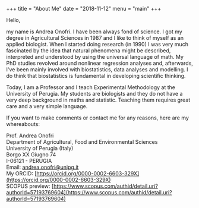 +++
title = "About Me"
date = "2018-11-12"
menu = "main"
+++

Hello,

my name is Andrea Onofri. I have been always fond of science. I got my degree in Agricultural Sciences in 1987 and I like to think of  myself as an applied biologist. When I started doing research (in 1990) I was very much fascinated by the idea that natural phenomena might be described, interpreted and understood by using the universal language of math. My PhD studies revolved around nonlinear regression analyses and, afterwards, I've been mainly involved with biostatistics, data analyses and modelling. I do think that biostatistics is fundamental in developing scientific thinking.

Today, I am a Professor and I teach Experimental Methodology at the University of Perugia. My students are biologists and they do not have a very deep background in maths and statistic. Teaching them requires great care and a very simple language.

If you want to make comments or contact me for any reasons, here are my whereabouts:


Prof. Andrea Onofri   
Department of Agricultural, Food and Environmental Sciences   
University of Perugia (Italy)   
Borgo XX Giugno 74   
I-06121 - PERUGIA   
Email: [andrea.onofri@unipg.it](mailto:andrea.onofri@unipg.it)   
My ORCID: [https://orcid.org/0000-0002-6603-329X](https://orcid.org/0000-0002-6603-329X)   
SCOPUS preview: [https://www.scopus.com/authid/detail.uri?authorId=57193769604](https://www.scopus.com/authid/detail.uri?authorId=57193769604)   


